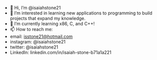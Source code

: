 - 👋 Hi, I’m @isaiahstone21
- 👀 I’m interested in learning new applications to programming to build projects that expand my knowledge. 
- 🌱 I’m currently learning x86, C, and C++!
- 📫 How to reach me:
- email: isstone21@hotmail.com
- instagram: @isaiahstone21
- twitter: @isaiahstone21
- LinkedIn: linkedin.com/in/isaiah-stone-b71a1a221

<!---
isaiahstone21/isaiahstone21 is a ✨ special ✨ repository because its `README.md` (this file) appears on your GitHub profile.
You can click the Preview link to take a look at your changes.
--->
